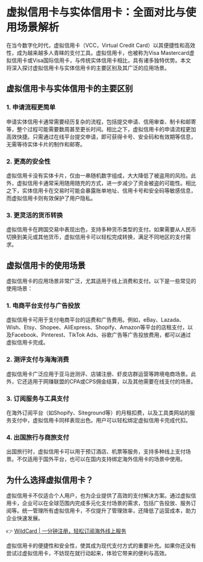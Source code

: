 # 虚拟信用卡与实体信用卡：全面对比与使用场景解析

在当今数字化时代，虚拟信用卡（VCC，Virtual Credit Card）以其便捷性和高效性，成为越来越多人青睐的支付工具。虚拟信用卡，也被称为Visa Mastercard虚拟信用卡或Visa国际信用卡，与传统实体信用卡相比，具有诸多独特优势。本文将深入探讨虚拟信用卡与实体信用卡的主要区别及其广泛的应用场景。

## 虚拟信用卡与实体信用卡的主要区别

### 1. 申请流程更简单

申请实体信用卡通常需要经历复杂的流程，包括提交申请、信用审查、制卡和邮寄等，整个过程可能需要数周甚至更长时间。相比之下，虚拟信用卡的申请流程更加高效快捷。只需通过在线平台提交申请，即可获得卡号、安全码和有效期等信息，无需等待实体卡片的制作和邮寄。

### 2. 更高的安全性

虚拟信用卡没有实体卡片，仅由一串随机数字组成，大大降低了被盗用的风险。此外，虚拟信用卡通常采用随用随充的方式，进一步减少了资金被盗的可能性。相比之下，实体信用卡在交易时可能会暴露账单地址、信用卡号和安全码等敏感信息，而虚拟信用卡则有效保护了用户隐私。

### 3. 更灵活的货币转换

虚拟信用卡在跨国交易中表现出色，支持多种货币类型的支付。如果需要从人民币切换到美元或其他货币，虚拟信用卡可以轻松完成转换，满足不同地区的支付需求。

## 虚拟信用卡的使用场景

虚拟信用卡的应用场景非常广泛，尤其适用于线上消费和支付。以下是一些常见的使用场景：

### 1. 电商平台支付与广告投放

虚拟信用卡可用于支付电商平台的运费和广告费用。例如，eBay、Lazada、Wish、Etsy、Shopee、AliExpress、Shopify、Amazon等平台的店租支付，以及Facebook、Pinterest、TikTok Ads、谷歌广告等广告投放费用，都可以通过虚拟信用卡完成。

### 2. 测评支付与海淘消费

虚拟信用卡广泛应用于亚马逊测评、店铺注册、虾皮店群运营等跨境电商场景。此外，它还适用于网赚联盟的CPA或CPS佣金结算，以及其他需要在线支付的场景。

### 3. 订阅服务与工具支付

在海外订阅平台（如Shopify、Siteground等）的月租扣费，以及工具类网站的服务支付中，虚拟信用卡同样表现出色。用户可以轻松绑定虚拟信用卡完成代扣。

### 4. 出国旅行与商旅支付

出国旅行时，虚拟信用卡可以用于预订酒店、机票等服务，支持多种线上支付场景。不仅适用于国外平台，也可以在国内支持绑定海外信用卡的场景中使用。

## 为什么选择虚拟信用卡？

虚拟信用卡不仅适合个人用户，也为企业提供了高效的支付解决方案。通过虚拟信用卡，企业可以在全球范围内完成多元化支付场景的需求，包括广告投放、服务订阅等。统一管理所有虚拟信用卡，不仅提升了管理效率，还降低了运营成本，助力企业快速发展。

👉 [WildCard | 一分钟注册，轻松订阅海外线上服务](https://bbtdd.com/WildCard)

虚拟信用卡的便捷性和安全性，使其成为现代支付方式的重要补充。如果你还没有尝试过虚拟信用卡，不妨现在就行动起来，体验它带来的便利与高效。